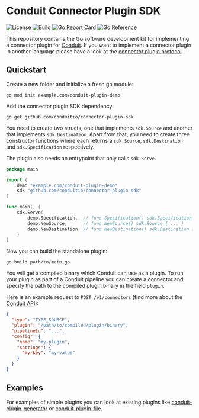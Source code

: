 # Conduit Connector Plugin SDK

[![License](https://img.shields.io/badge/license-Apache%202-blue)](https://github.com/ConduitIO/connector-plugin-sdk/blob/main/LICENSE.md)
[![Build](https://github.com/ConduitIO/connector-plugin-sdk/actions/workflows/build.yml/badge.svg)](https://github.com/ConduitIO/connector-plugin-sdk/actions/workflows/build.yml)
[![Go Report Card](https://goreportcard.com/badge/github.com/conduitio/connector-plugin-sdk)](https://goreportcard.com/report/github.com/conduitio/connector-plugin-sdk)
[![Go Reference](https://pkg.go.dev/badge/github.com/conduitio/connector-plugin-sdk.svg)](https://pkg.go.dev/github.com/conduitio/connector-plugin-sdk)

This repository contains the Go software development kit for implementing a connector plugin for
[Conduit](https://github.com/conduitio/conduit). If you want to implement a connector plugin in another language please
have a look at the [connector plugin protocol](https://github.com/conduitio/connector-plugin).

## Quickstart

Create a new folder and initialize a fresh go module:
```
go mod init example.com/conduit-plugin-demo
```

Add the connector plugin SDK dependency:

```
go get github.com/conduitio/connector-plugin-sdk
```

You need to create two structs, one that implements `sdk.Source` and another that implements `sdk.Destination`. Apart
from that, you need to create three constructor functions where each returns a `sdk.Source`, `sdk.Destination` and
`sdk.Specification` respectively.

The plugin also needs an entrypoint that only calls `sdk.Serve`.

```go
package main

import (
	demo "example.com/conduit-plugin-demo"
	sdk "github.com/conduitio/connector-plugin-sdk"
)

func main() {
	sdk.Serve(
		demo.Specification,  // func Specification() sdk.Specification { ... }
		demo.NewSource,      // func NewSource() sdk.Source { ... }
		demo.NewDestination, // func NewDestination() sdk.Destination { ... }
	)
}
```

Now you can build the standalone plugin:

```
go build path/to/main.go
```

You will get a compiled binary which Conduit can use as a plugin. To run your plugin as part of a Conduit pipeline you
can create a connector and specify the path to the compiled plugin binary in the field `plugin`.

Here is an example request to `POST /v1/connectors` (find more about the [Conduit API](https://github.com/conduitio/conduit#api)):

```json
{
  "type": "TYPE_SOURCE",
  "plugin": "/path/to/compiled/plugin/binary",
  "pipelineId": "...",
  "config": {
    "name": "my-plugin",
    "settings": {
      "my-key": "my-value"
    }
  }
}
```

## Examples

For examples of simple plugins you can look at existing plugins like
[conduit-plugin-generator](https://github.com/ConduitIO/conduit-plugin-generator) or
[conduit-plugin-file](https://github.com/ConduitIO/conduit-plugin-file).
